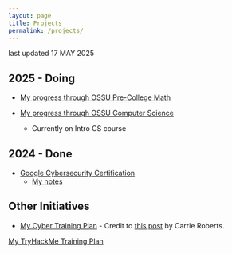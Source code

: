 ```yaml
---
layout: page
title: Projects
permalink: /projects/
---
```

last updated 17 MAY 2025

## 2025 - Doing
- [My progress through OSSU Pre-College Math](https://github.com/1DGK/precollege-math)

- [My progress through OSSU Computer Science](https://github.com/1DGK/computer-science)
    - Currently on Intro CS course

## 2024 - Done
- [Google Cybersecurity Certification](https://grow.google/certificates/cybersecurity/)
    - [My notes](https://1dgk.github.io/2024/01/24/gcc-course-index.html)

## Other Initiatives
- [My Cyber Training Plan](https://1drv.ms/x/s!Apounr3vgj6XhJ89Nv5Wy5N_PZGGmg?e=egYYEJ) - Credit to [this post](https://www.blackhillsinfosec.com/from-high-school-to-cyber-ninja/) by Carrie Roberts.

[My TryHackMe Training Plan](https://1drv.ms/x/s!Apounr3vgj6XhJ87lrVxZ8GCfOyDqw?e=Sp9qc5)